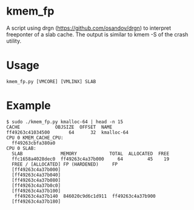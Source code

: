 # kmem_fp
A script using drgn (https://github.com/osandov/drgn) to interpret freeponter of a slab cache. The output is similar to kmem -S of the crash utility.

# Usage

~~~
kmem_fp.py [VMCORE] [VMLINX] SLAB
~~~

# Example

~~~
$ sudo ./kmem_fp.py kmalloc-64 | head -n 15
CACHE             OBJSIZE  OFFSET  NAME
ff49263c41034500       64      32  kmalloc-64
CPU 0 KMEM_CACHE_CPU:
  ff49263cbfa380a0
CPU 0 SLAB:
  SLAB              MEMORY            TOTAL  ALLOCATED  FREE
  ffc1658a4028dec0  ff49263c4a37b000     64         45    19
  FREE / [ALLOCATED] FP (HARDENED)     FP
  [ff49263c4a37b000]
  [ff49263c4a37b040]
  [ff49263c4a37b080]
  [ff49263c4a37b0c0]
  [ff49263c4a37b100]
   ff49263c4a37b140  846020c9d6c1d911  ff49263c4a37b900
  [ff49263c4a37b180]
~~~
